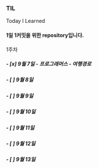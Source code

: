 ### TIL
Today I Learned


#### 1일 1커밋을 위한 repository입니다.

1주차
##### - [x] 9월 7일 - 프로그래머스 - 여행경로
##### - [ ] 9월 8일
##### - [ ] 9월 9일
##### - [ ] 9월 10일
##### - [ ] 9월 11일
##### - [ ] 9월 12일
##### - [ ] 9월 13일
